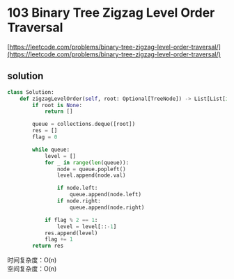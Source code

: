 # 103 Binary Tree Zigzag Level Order Traversal
[https://leetcode.com/problems/binary-tree-zigzag-level-order-traversal/](https://leetcode.com/problems/binary-tree-zigzag-level-order-traversal/)


## solution

```python
class Solution:
    def zigzagLevelOrder(self, root: Optional[TreeNode]) -> List[List[int]]:
        if root is None:
            return []

        queue = collections.deque([root])
        res = []
        flag = 0

        while queue:
            level = []
            for _ in range(len(queue)):
                node = queue.popleft()
                level.append(node.val)

                if node.left:
                    queue.append(node.left)
                if node.right:
                    queue.append(node.right)

            if flag % 2 == 1:
                level = level[::-1]
            res.append(level)
            flag += 1
        return res
```
时间复杂度：O(n) <br>
空间复杂度：O(n)
